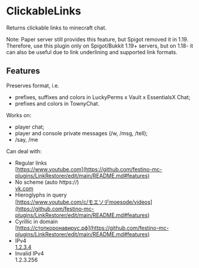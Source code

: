 # ClickableLinks
 Returns clickable links to minecraft chat.  

Note: Paper server still provides this feature, but Spigot removed it in 1.19. Therefore, use this plugin only on Spigot/Bukkit 1.19+ servers, but on 1.18- it can also be useful due to link underlining and supported link formats.  
  
<h2>Features</h2>

Preserves format, i.e.
* prefixes, suffixes and colors in LuckyPerms x Vault x EssentialsX Chat;
* prefixes and colors in TownyChat.

Works on:  
* player chat;  
* player and console private messages (/w, /msg, /tell);  
* /say, /me

Can deal with:  
* Regular links  
[https://www.youtube.com](https://github.com/festino-mc-plugins/LinkRestorer/edit/main/README.md#features)  
* No scheme (auto _https://_)  
[vk.com](https://github.com/festino-mc-plugins/LinkRestorer/edit/main/README.md#features)  
* Hieroglyphs in query  
[https://www.youtube.com/c/モエソデmoesode/videos](https://github.com/festino-mc-plugins/LinkRestorer/edit/main/README.md#features)  
* Cyrillic in domain  
[https://стопкоронавирус.рф](https://github.com/festino-mc-plugins/LinkRestorer/edit/main/README.md#features)  
* IPv4  
[1.2.3.4](https://github.com/festino-mc-plugins/LinkRestorer/edit/main/README.md#features)  
* Invalid IPv4  
1.2.3.256  

